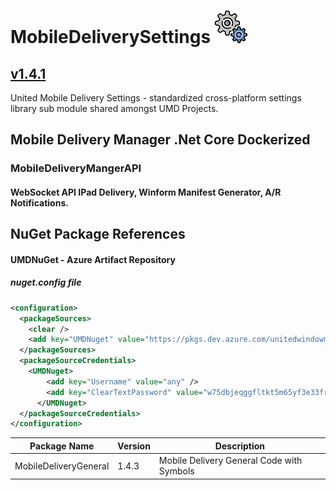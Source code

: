 # MobileDeliverySettings ![MobileDeliveryLogger Nuget Versions (UMDNuget Artifacts)][logo]
## [v1.4.1](https://dev.azure.com/unitedwindowmfg/United%20Mobile%20Delivery/_packaging?_a=package&feed=UMDNuget&package=MobileDeliverySettings&protocolType=NuGet&version=1.4.3)

[logo]: https://github.com/vergaraunited/Docs/blob/master/imgs/png/settings_icon.png (https://dev.azure.com/unitedwindowmfg/United%20Mobile%20Delivery/_packaging?_a=package&feed=UMDNuget&package=MobileDeliverySettings&protocolType=NuGet&version=1.4.3&view=versions) 


United Mobile Delivery Settings - standardized cross-platform settings library sub module shared amongst UMD Projects.

## Mobile Delivery Manager .Net Core Dockerized

### MobileDeliveryMangerAPI
#### WebSocket API IPad Delivery, Winform Manifest Generator, A/R Notifications.

## NuGet Package References
#### UMDNuGet - Azure Artifact Repository
##### nuget.config file
```xml
<configuration>
  <packageSources>
    <clear />
    <add key="UMDNuget" value="https://pkgs.dev.azure.com/unitedwindowmfg/1e4fcdac-b7c9-4478-823a-109475434848/_packaging/UMDNuget/nuget/v3/index.json" />
  </packageSources>
  <packageSourceCredentials>
    <UMDNuget>
        <add key="Username" value="any" />
        <add key="ClearTextPassword" value="w75dbjeqggfltkt5m65yf3e33fryf2olu22of55jxj4b3nmfkpaa" />
      </UMDNuget>
  </packageSourceCredentials>
</configuration>


```

Package Name            |  Version  |  Description
--------------------    |  -------  |  -----------
MobileDeliveryGeneral   |   1.4.3   |  Mobile Delivery General Code with Symbols
